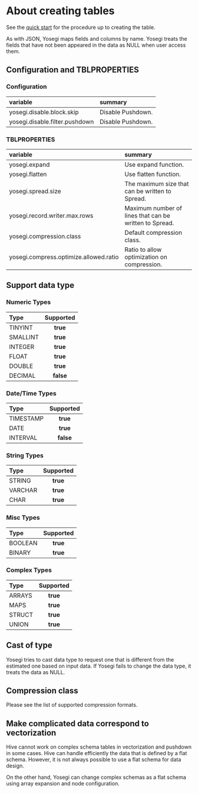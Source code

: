 <!---
  Licensed under the Apache License, Version 2.0 (the "License");
  you may not use this file except in compliance with the License.
  You may obtain a copy of the License at

   http://www.apache.org/licenses/LICENSE-2.0

  Unless required by applicable law or agreed to in writing, software
  distributed under the License is distributed on an "AS IS" BASIS,
  WITHOUT WARRANTIES OR CONDITIONS OF ANY KIND, either express or implied.
  See the License for the specific language governing permissions and
  limitations under the License. See accompanying LICENSE file.
-->

# About creating tables

See the [quick start](quickstart.md) for the procedure up to creating the table.

As with JSON, Yosegi maps fields and columns by name.
Yosegi treats the fields that have not been appeared in the data as NULL when user access them.

## Configuration and TBLPROPERTIES

### Configuration

| variable | summary |
|:-----------|:------------|
| yosegi.disable.block.skip | Disable Pushdown. |
| yosegi.disable.filter.pushdown | Disable Pushdown. |

### TBLPROPERTIES

| variable | summary |
|:-----------|:------------|
| yosegi.expand | Use expand function. |
| yosegi.flatten | Use flatten function. |
| yosegi.spread.size | The maximum size that can be written to Spread. |
| yosegi.record.writer.max.rows | Maximum number of lines that can be written to Spread. |
| yosegi.compression.class | Default compression class. |
| yosegi.compress.optimize.allowed.ratio | Ratio to allow optimization on compression. |

## Support data type

### Numeric Types
| Type       | Supported    |
|:-----------|:------------:|
|TINYINT|**true**|
|SMALLINT|**true**|
|INTEGER|**true**|
|FLOAT|**true**|
|DOUBLE|**true**|
|DECIMAL|**false**|

### Date/Time Types
| Type       | Supported    |
|:-----------|:------------:|
|TIMESTAMP|**true**|
|DATE|**true**|
|INTERVAL|**false**|

### String Types
| Type       | Supported    |
|:-----------|:------------:|
|STRING|**true**|
|VARCHAR|**true**|
|CHAR|**true**|

### Misc Types
| Type       | Supported    |
|:-----------|:------------:|
|BOOLEAN|**true**|
|BINARY|**true**|

### Complex Types
| Type       | Supported    |
|:-----------|:------------:|
|ARRAYS|**true**|
|MAPS|**true**|
|STRUCT|**true**|
|UNION|**true**|

## Cast of type
Yosegi tries to cast data type to request one that is different from the estimated one based on input data. If Yosegi fails to change the data type, it treats the data as NULL.

## Compression class
Please see the list of supported compression formats.

## Make complicated data correspond to vectorization
Hive cannot work on complex schema tables in vectorization and pushdown in some cases.
Hive can handle efficiently the data that is defined by a flat schema. However, it is not always possible to use a flat schema for data design.

On the other hand, Yosegi can change complex schemas as a flat schema using array expansion and node configuration.
